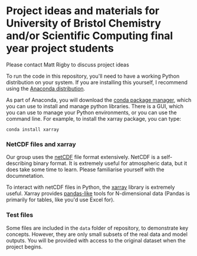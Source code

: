 # Project ideas and materials for University of Bristol Chemistry and/or Scientific Computing final year project students

Please contact Matt Rigby to discuss project ideas

To run the code in this repository, you'll need to have a working Python distribution on your system. If you are installing this yourself, I recommend using the [Anaconda distribution](https://www.anaconda.com/download/). 

As part of Anaconda, you will download the [conda package manager](https://docs.conda.io/projects/conda/en/latest/index.html), which you can use to install and manage python libraries. There is a GUI, which you can use to manage your Python environments, or you can use the command line. For example, to install the xarray package, you can type:

```
conda install xarray
```

### NetCDF files and xarray

Our group uses the [netCDF](https://www.unidata.ucar.edu/software/netcdf/) file format extensively. NetCDF is a self-describing binary format. It is extremely useful for atmospheric data, but it does take some time to learn. Please familiarise yourself with the documnetation.

To interact with netCDF files in Python, the [xarray](https://docs.xarray.dev/en/stable/index.html) library is extremely useful. Xarray provides [pandas-like](https://pandas.pydata.org) tools for N-dimensional data (Pandas is primarily for tables, like you'd use Excel for).

### Test files

Some files are included in the ```data``` folder of repository, to demonstrate key concepts. However, they are only small subsets of the real data and model outputs. You will be provided with access to the original dataset when the project begins.